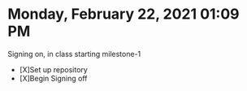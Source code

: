 # Monday, February 22, 2021 01:09 PM
Signing on, in class starting milestone-1
- [X]Set up repository
- [X]Begin
Signing off